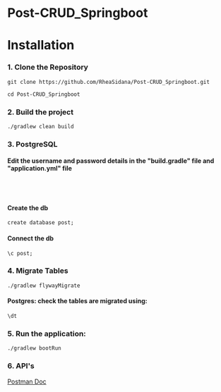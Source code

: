# Post-CRUD_Springboot

<h1>Installation</h1>

<h3>1. Clone the Repository</h3>

```
git clone https://github.com/RheaSidana/Post-CRUD_Springboot.git
```

```
cd Post-CRUD_Springboot
```

<h3>2. Build the project</h3>

```
./gradlew clean build
```

<h3>3. PostgreSQL </h3>
<h4>Edit the username and password details in the "build.gradle" file and "application.yml" file</h4>
</br></br>
<h4>Create the db</h4>

```
create database post;
```

<h4>Connect the db</h4>

```
\c post;
```

<h3>4. Migrate Tables</h3>

```
./gradlew flywayMigrate
```

<h4>Postgres: check the tables are migrated using: </h4>

```
\dt
```

<h3>5. Run the application: </h3>

```
./gradlew bootRun
```

<h3>6. API's </h3>
<a href="https://documenter.getpostman.com/view/28378586/2s9Xy5Kpgq">Postman Doc</a>
